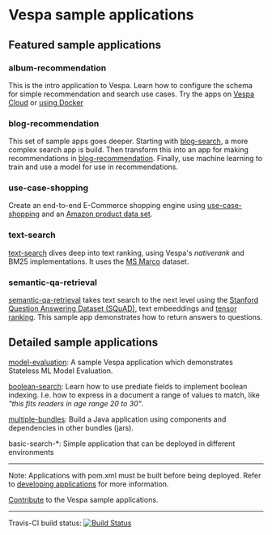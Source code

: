 <!-- Copyright 2017 Yahoo Holdings. Licensed under the terms of the Apache 2.0 license. See LICENSE in the project root. -->
# Vespa sample applications

## Featured sample applications
### album-recommendation
This is the intro application to Vespa.
Learn how to configure the schema for simple recommendation and search use cases.
Try the apps on [Vespa Cloud](vespa-cloud) or [using Docker](album-recommendation-selfhosted)

### blog-recommendation
This set of sample apps goes deeper. Starting with [blog-search](blog-search), a more complex search app is build.
Then transform this into an app for making recommendations in [blog-recommendation](blog-recommendation).
Finally, use machine learning to train and use a model for use in recommendations.

### use-case-shopping
Create an end-to-end E-Commerce shopping engine using [use-case-shopping](use-case-shopping)
and an [Amazon product data set](http://jmcauley.ucsd.edu/data/amazon/links.html).

### text-search
[text-search](text-search) dives deep into text ranking, using Vespa's _nativerank_ and BM25 implementations.
It uses the [MS Marco](http://www.msmarco.org/) dataset.

### semantic-qa-retrieval
[semantic-qa-retrieval](semantic-qa-retrieval) takes text search to the next level using the
[Stanford Question Answering Dataset (SQuAD)](https://rajpurkar.github.io/SQuAD-explorer/),
text embeeddings and [tensor ranking](https://docs.vespa.ai/documentation/reference/tensor.html).
This sample app demonstrates how to return answers to questions.


## Detailed sample applications
[model-evaluation](model-evaluation): A sample Vespa application which demonstrates Stateless ML Model Evaluation.

[boolean-search](boolean-search): Learn how to use prediate fields to implement boolean indexing.
I.e. how to express in a document a range of values to match, like _"this fits readers in age range 20 to 30"_.

[multiple-bundles](multiple-bundles): Build a Java application using components and dependencies in other bundles (jars). 

basic-search-*: Simple application that can be deployed in different environments

<!--
[travis](travis)
[part-purchases-demo](part-purchases-demo): A sample Vespa application to assist with with learning how to group according to the [Grouping Guide](https://docs.vespa.ai/documentation/grouping.html).
[generic-request-processing](generic-request-processing)
http-api-using-*
-->

----

Note: Applications with pom.xml must be built before being deployed.
Refer to
[developing applications](http://docs.vespa.ai/documentation/jdisc/developing-applications.html#deploy)
for more information.

[Contribute](https://github.com/vespa-engine/vespa/blob/master/CONTRIBUTING.md)
to the Vespa sample applications.

----

Travis-CI build status: [![Build Status](https://travis-ci.org/vespa-engine/sample-apps.svg?branch=master)](https://travis-ci.org/vespa-engine/sample-apps)
